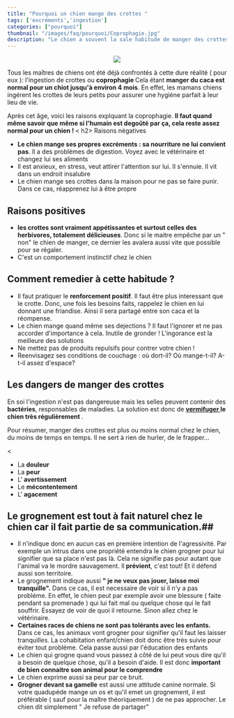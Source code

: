 ```yaml
---
title: "Pourquoi un chien mange des crottes "
tags: ['excréments','ingestion']
categories: ["pourquoi"]
thumbnail: "/images/faq/pourquoi/Coprophagie.jpg"
description: "Le chien a souvent la sale habitude de manger des crottes. Il y a des raisons à cela"
---
```



<p align="center"><img src="/images/faq/pourquoi/Coprophagie.jpg"/></p>


Tous les maîtres de chiens ont été déjà confrontés à cette dure réalité ( pour eux ): l'ingestion de crottes ou <b>coprophagie </b>
Cela étant <b>manger du caca est normal pour un chiot jusqu'à environ 4 mois</b>. En effet, les mamans chiens ingérent les crottes de leurs petits pour assurer une hygiéne parfait à leur lieu de vie.

Après cet âge, voici les raisons explquant la coprophagie. <b>Il faut quand même savoir que même si l'humain est degoûté par ça, cela reste assez normal pour un chien ! </b>
< h2> Raisons négatives </h2>
<ul> <li> <b>Le chien mange ses propres excréments : sa nourriture ne lui convient pas</b>. Il a des problémes de digestion. Voyez avec le vétérinaire et changez lui ses aliments </li>
<li> Il est anxieux, en stress, veut attirer l'attention sur lui. Il s'ennuie. Il vit dans un endroit insalubre </li>
 <li> Le chien mange ses crottes dans la maison pour ne pas se faire punir. Dans ce cas, réapprenez lui à être propre </li>
 </ul>

<h2> Raisons positives </h2>

<ul><li> <b>les crottes sont vraiment appétissantes et surtout celles des herbivores, totalement délicieuses</b>. Donc si le maitre empêche par un " non" le chien de manger, ce dernier les avalera aussi vite que possible pour se régaler.</li>
<li> C'est un comportement instinctif chez le chien </li> </ul>


<h2> Comment remedier à cette habitude ? </h2>
<ul> <li>Il faut pratiquer le <b>renforcement positif</b>. Il faut être plus interessant que le crotte. Donc, une fois les besoins faits, rappelez le chien en lui donnant une friandise. Ainsi il sera partagé entre son caca et la réompense. </li>
<li> Le chien mange quand même ses dejections ? Il faut l'ignorer et ne pas accorder d'importance à cela. Inutile de gronder ! L'ingorance est la meilleure des solutions </li>
<li> Ne mettez pas de produits repulsifs pour contrer votre chien ! </li>
<li> Reenvisagez ses conditions de couchage : où dort-il? Où mange-t-il? A-t-il assez d'espace? </li></ul>

<h2> Les dangers de manger des crottes </h2>
En soi l'ingestion n'est pas dangereuse mais les selles peuvent contenir des <b> bactéries</b>, responsables de maladies. La solution est donc de <b><a href ="http://www.chien-calme.com/actualites/vermifuger_son-chien/" target="_blan"> vermifuger </a> le chien très régulièrement </b>.

Pour résumer, manger des crottes est plus ou moins normal chez le chien, du moins de temps en temps. Il ne sert à rien de hurler, de le frapper...


<

<ul> <li> La <b>douleur</b></li>
<li>La <b>peur</b></li>
<li>L'<b> avertissement</b></li>
<li>Le <b> mécontentement</b></li>
<li>L'<b> agacement</b></li> </ul>

## Le grognement est tout à fait naturel chez le chien car il <b>fait partie de sa communication</b>.##

<ul> <li>Il n'indique donc en aucun cas en première intention de l'agressivité. Par exemple un intrus dans une propriété entendra le chien grogner pour lui signifier que sa place n'est pas là. Cela ne signifie pas pour autant que l'animal va le mordre sauvagement. Il<b> prévient</b>, c'est tout! Et il défend aussi son territoire.</li>

<li> Le grognement indique aussi <b>" je ne veux pas jouer, laisse moi tranquille".</b> Dans ce cas, il est necessaire de voir si il n'y a pas probléme. En effet, le chien peut par exemple avoir une blessure ( faite pendant sa promenade ) qui lui fait mal ou quelque chose qui le fait souffrir. Essayez de voir de quoi il retourne. Sinon allez chez le vétérinaire. </li>


<li> <b> Certaines races de chiens ne sont pas tolérants avec les enfants.</b>
Dans ce cas, les animaux vont grogner pour signifier qu'il faut les laisser tranquilles. La cohabitation enfant/chien doit donc être très suivie pour éviter tout probléme. Cela passe aussi par l'éducation des enfants </li>



<li> Le chien qui grogne quand vous passez à côté de lui peut vous dire qu'il a besoin de quelque chose, qu'il a besoin d'aide. Il est donc <b> important de bien connaitre son animal pour le comprendre </b> </li>

<li> Le chien exprime aussi sa peur par ce bruit. </li>

<li> <b>Grogner devant sa gamelle</b> est aussi une attitude canine normale. Si votre quadupéde mange un os et qu'il emet un grognement, il est préférable ( sauf pour la maître théoriquement ) de ne pas approcher. Le chien dit simplement " Je refuse de partager"
